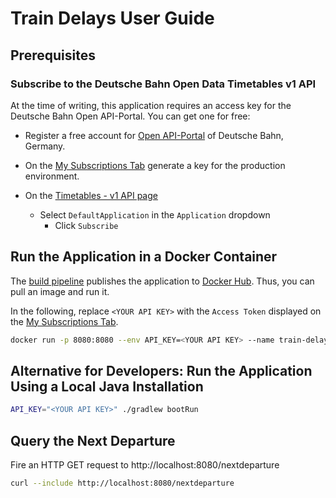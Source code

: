 # Train Delays User Guide

## Prerequisites

### Subscribe to the Deutsche Bahn Open Data Timetables v1 API

At the time of writing, this application requires an access key for the Deutsche Bahn Open API-Portal. You can get
one for free:

- Register a free account for [Open API-Portal](https://developer.deutschebahn.com/store/site/pages/home.jag)
  of Deutsche Bahn, Germany.

- On the [My Subscriptions Tab](https://developer.deutschebahn.com/store/site/pages/subscriptions.jag)
  generate a key for the production environment.

- On the
  [Timetables - v1 API page](https://developer.deutschebahn.com/store/apis/info?name=Timetables&version=v1&provider=DBOpenData)
    - Select `DefaultApplication` in the `Application` dropdown
        - Click `Subscribe`

## Run the Application in a Docker Container

The [build pipeline](../.github/workflows/build.yml) publishes the application to [Docker
Hub](https://hub.docker.com/r/boos/train-delays). Thus, you can pull an image and run it.

In the following, replace `<YOUR API KEY>` with the `Access Token` displayed on the [My Subscriptions
Tab](https://developer.deutschebahn.com/store/site/pages/subscriptions.jag).

```sh
docker run -p 8080:8080 --env API_KEY=<YOUR API KEY> --name train-delays-app --rm boos/train-delays
```

## Alternative for Developers: Run the Application Using a Local Java Installation

```sh
API_KEY="<YOUR API KEY>" ./gradlew bootRun
```

## Query the Next Departure

Fire an HTTP GET request to http://localhost:8080/nextdeparture

```sh
curl --include http://localhost:8080/nextdeparture
```
